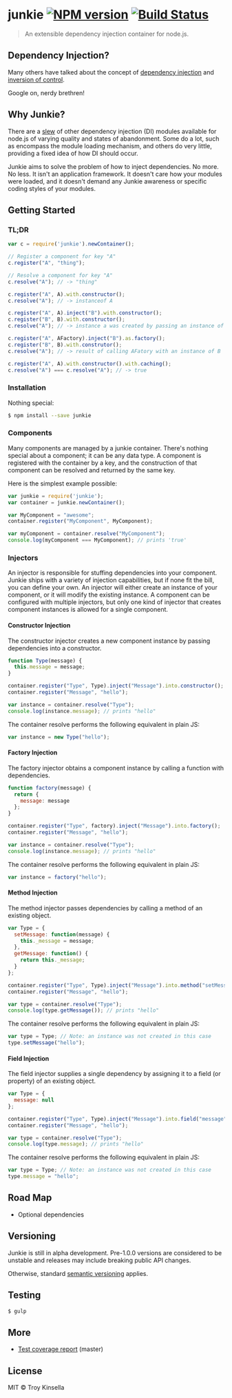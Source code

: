 # junkie [![NPM version][npm-image]][npm-url] [![Build Status](https://travis-ci.org/troykinsella/junkie.svg?branch=master)](https://travis-ci.org/troykinsella/junkie)
> An extensible dependency injection container for node.js.

## Dependency Injection?

Many others have talked about the concept of [dependency injection](http://lmgtfy.com/?q=dependency+injection)
and [inversion of control](http://lmgtfy.com/?q=inversion+of+control).

Google on, nerdy brethren!

## Why Junkie?

There are a [slew](https://www.npmjs.com/search?q=dependency+injection) of other dependency injection (DI) modules available for node.js of
varying quality and states of abandonment. Some do a lot, such as encompass the module loading mechanism, and others do very little,
providing a fixed idea of how DI should occur.

Junkie aims to solve the problem of how to inject dependencies. No more. No less. It isn't an application framework.
It doesn't care how your modules were loaded, and it doesn't demand any Junkie awareness or specific coding styles
of your modules.

## Getting Started

### TL;DR

```js
var c = require('junkie').newContainer();

// Register a component for key "A"
c.register("A", "thing");

// Resolve a component for key "A"
c.resolve("A"); // -> "thing"

c.register("A", A).with.constructor();
c.resolve("A"); // -> instanceof A

c.register("A", A).inject("B").with.constructor();
c.register("B", B).with.constructor();
c.resolve("A"); // -> instance a was created by passing an instance of B into A's constructor 

c.register("A", AFactory).inject("B").as.factory();
c.register("B", B).with.construtor();
c.resolve("A"); // -> result of calling AFatory with an instance of B

c.register("A", A).with.constructor().with.caching();
c.resolve("A") === c.resolve("A"); // -> true

```

### Installation

Nothing special:
```sh
$ npm install --save junkie
```

### Components

Many components are managed by a junkie container. There's nothing special about a component; it can be any data type.
A component is registered with the container by a key, and the construction of that component can be resolved
and returned by the same key.

Here is the simplest example possible:
```js
var junkie = require('junkie');
var container = junkie.newContainer();

var MyComponent = "awesome";
container.register("MyComponent", MyComponent);

var myComponent = container.resolve("MyComponent");
console.log(myComponent === MyComponent); // prints 'true'
```

### Injectors

An injector is responsible for stuffing dependencies into your component.
Junkie ships with a variety of injection capabilities, but if none fit the bill, you can define your own.
An injector will either create an instance of your component, or it will modify the existing instance.
A component can be configured with multiple injectors, but only one kind of injector that creates
component instances is allowed for a single component.

#### Constructor Injection

The constructor injector creates a new component instance by passing dependencies into a constructor.

```js
function Type(message) {
  this.message = message;
}

container.register("Type", Type).inject("Message").into.constructor();
container.register("Message", "hello");

var instance = container.resolve("Type");
console.log(instance.message); // prints "hello"
```

The container resolve performs the following equivalent in plain JS:
```js
var instance = new Type("hello");
```

#### Factory Injection

The factory injector obtains a component instance by calling a function with dependencies.

```js
function factory(message) {
  return {
    message: message
  };
}

container.register("Type", factory).inject("Message").into.factory();
container.register("Message", "hello");

var instance = container.resolve("Type");
console.log(instance.message); // prints "hello"
```

The container resolve performs the following equivalent in plain JS:
```js
var instance = factory("hello");
```

#### Method Injection

The method injector passes dependencies by calling a method of an existing object.

```js
var Type = {
  setMessage: function(message) {
    this._message = message;
  },
  getMessage: function() {
    return this._message;
  }
};

container.register("Type", Type).inject("Message").into.method("setMessage");
container.register("Message", "hello");

var type = container.resolve("Type");
console.log(type.getMessage()); // prints "hello"
```

The container resolve performs the following equivalent in plain JS:
```js
var type = Type; // Note: an instance was not created in this case
type.setMessage("hello");
```

#### Field Injection

The field injector supplies a single dependency by assigning it to a field (or property) of an existing object.

```js
var Type = {
  message: null
};

container.register("Type", Type).inject("Message").into.field("message");
container.register("Message", "hello");

var type = container.resolve("Type");
console.log(type.message); // prints "hello"
```

The container resolve performs the following equivalent in plain JS:
```js
var type = Type; // Note: an instance was not created in this case
type.message = "hello";
```

## Road Map

* Optional dependencies

## Versioning

Junkie is still in alpha development. Pre-1.0.0 versions are considered to be unstable and releases
may include breaking public API changes.

Otherwise, standard [semantic versioning](https://github.com/npm/node-semver) applies.

## Testing

```sh
$ gulp
```

## More

* [Test coverage report](http://troykinsella.github.io/junkie/coverage/lcov-report/) (master)

## License

MIT © Troy Kinsella

[npm-image]: https://badge.fury.io/js/junkie.svg
[npm-url]: https://npmjs.org/package/junkie
